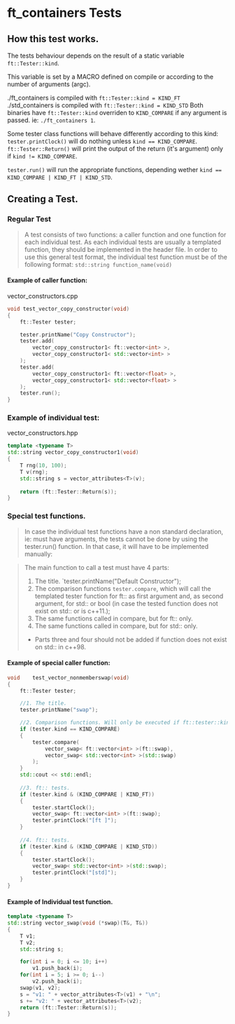# ft_containers Tests

## How this test works.
The tests behaviour depends on the result of a static variable `ft::Tester::kind`.

This variable is set by a MACRO defined on compile or according to the number of arguments (argc).

./ft_containers is compiled with `ft::Tester::kind = KIND_FT`
./std_containers is compiled with `ft::Tester::kind = KIND_STD`
Both binaries have `ft::Tester::kind` overriden to `KIND_COMPARE` if any argument is passed. ie: `./ft_containers 1`.

Some tester class functions will behave differently according to this kind:
`tester.printClock()` will do nothing unless `kind == KIND_COMPARE`.
`ft::Tester::Return()` will print the output of the return (it's argument) only if `kind != KIND_COMPARE`.

`tester.run()` will run the appropriate functions, depending wether `kind == KIND_COMPARE | KIND_FT | KIND_STD`.


## Creating a Test.

### Regular Test
> A test consists of two functions: a caller function and one function for each individual test.
> As each individual tests are usually a templated function, they should be implemented in the header file.
> In order to use this general test format, the individual test function must be of the following format:
`std::string function_name(void)`

#### Example of caller function:
vector_constructors.cpp
```c++
void test_vector_copy_constructor(void)
{
	ft::Tester tester;

	tester.printName("Copy Constructor");
	tester.add(
		vector_copy_constructor1< ft::vector<int> >,
		vector_copy_constructor1< std::vector<int> >
	);
	tester.add(
		vector_copy_constructor1< ft::vector<float> >,
		vector_copy_constructor1< std::vector<float> >
	);
	tester.run();
}
```

### Example of individual test:
vector_constructors.hpp
```c++
template <typename T>
std::string vector_copy_constructor1(void)
{
	T rng(10, 100);
	T v(rng);
	std::string s = vector_attributes<T>(v);
	
	return (ft::Tester::Return(s));
}
```

### Special test functions.
> In case the individual test functions have a non standard declaration, ie: must have arguments,
> the tests cannot be done by using the tester.run() function. In that case, it will have to be
> implemented manually:

> The main function to call a test must have 4 parts:
> 1. The title. `tester.printName("Default Constructor");
> 2. The comparison functions `tester.compare`, which will call the templated
> tester function for ft:: as first argument and, as second argument,
> for std:: or bool (in case the
> tested function does not exist on std:: or is c++11.);
> 3. The same functions called in compare, but for ft:: only.
> 4. The same functions called in compare, but for std:: only.
> * Parts three and four should not be added if function does not exist on std:: in c++98.

#### Example of special caller function:

```c++
void 	test_vector_nonmemberswap(void)
{
	ft::Tester tester;

	//1. The title.
	tester.printName("swap");

	//2. Comparison functions. Will only be executed if ft::tester::kind = KIND_COMPARE.
	if (tester.kind == KIND_COMPARE)
	{
		tester.compare(
			vector_swap< ft::vector<int> >(ft::swap),
			vector_swap< std::vector<int> >(std::swap)
		);
	}
	std::cout << std::endl;
	
	//3. ft:: tests.
	if (tester.kind & (KIND_COMPARE | KIND_FT))
	{
		tester.startClock();
		vector_swap< ft::vector<int> >(ft::swap);
		tester.printClock("[ft ]");
	}
	
	//4. ft:: tests.
	if (tester.kind & (KIND_COMPARE | KIND_STD))
	{
		tester.startClock();
		vector_swap< std::vector<int> >(std::swap);
		tester.printClock("[std]");
	}
}
```

#### Example of Individual test function.

```c++
template <typename T>
std::string vector_swap(void (*swap)(T&, T&))
{
	T v1;
	T v2;
	std::string s;

	for(int i = 0; i <= 10; i++)
		v1.push_back(i);
	for(int i = 5; i >= 0; i--)
		v2.push_back(i);
	swap(v1, v2);
	s = "v1: " + vector_attributes<T>(v1) + "\n";
	s += "v2: " + vector_attributes<T>(v2);
	return (ft::Tester::Return(s));
}
```
